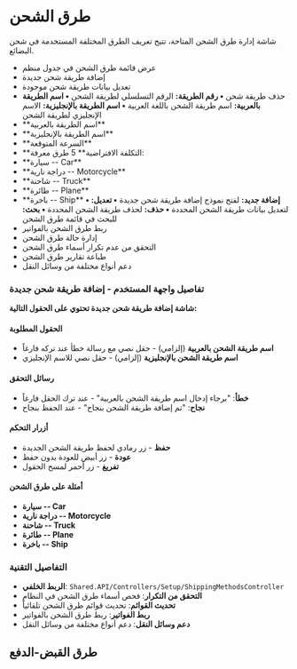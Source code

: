 # طرق الشحن
شاشة إدارة طرق الشحن المتاحة، تتيح تعريف الطرق المختلفة المستخدمة في شحن
البضائع.
- عرض قائمة طرق الشحن في جدول منظم
- إضافة طريقة شحن جديدة
- تعديل بيانات طريقة شحن موجودة
- حذف طريقة شحن
**• رقم الطريقة:** الرقم التسلسلي لطريقة الشحن
**• اسم الطريقة بالعربية:** اسم طريقة الشحن باللغة العربية
**• اسم الطريقة بالإنجليزية:** الاسم الإنجليزي لطريقة الشحن
- \*\*اسم الطريقة بالعربية\*\* 
- \*\*اسم الطريقة بالإنجليزية\*\* 
- \*\*السرعة المتوقعة\*\* 
- \*\*التكلفة الافتراضية\*\* 
5 طرق معرفة:
- \*\*سيارة -- Car\*\*
- \*\*دراجة نارية -- Motorcycle\*\*
- \*\*شاحنة -- Truck\*\*
- \*\*طائرة -- Plane\*\*
- \*\*باخرة -- Ship\*\*
**• إضافة جديد:** لفتح نموذج إضافة طريقة شحن جديدة
**• تعديل:** لتعديل بيانات طريقة الشحن المحددة
**• حذف:** لحذف طريقة الشحن المحددة
**• بحث:** للبحث في قائمة طرق الشحن
- ربط طرق الشحن بالفواتير
- إدارة حالة طرق الشحن 
- التحقق من عدم تكرار أسماء طرق الشحن
- طباعة تقارير طرق الشحن
- دعم أنواع مختلفة من وسائل النقل

### تفاصيل واجهة المستخدم - إضافة طريقة شحن جديدة
**شاشة إضافة طريقة شحن جديدة تحتوي على الحقول التالية:**

#### الحقول المطلوبة
- **اسم طريقة الشحن بالعربية** (إلزامي) - حقل نصي مع رسالة خطأ عند تركه فارغاً
- **اسم طريقة الشحن بالإنجليزية** (إلزامي) - حقل نصي للاسم الإنجليزي

#### رسائل التحقق
- **خطأ**: "برجاء إدخال اسم طريقة الشحن بالعربية" - عند ترك الحقل فارغاً
- **نجاح**: "تم إضافة طريقة الشحن بنجاح" - عند الحفظ بنجاح

#### أزرار التحكم
- **حفظ** - زر رمادي لحفظ طريقة الشحن الجديدة
- **عودة** - زر أبيض للعودة بدون حفظ
- **تفريغ** - زر أحمر لمسح الحقول

#### أمثلة على طرق الشحن
- **سيارة -- Car**
- **دراجة نارية -- Motorcycle**
- **شاحنة -- Truck**
- **طائرة -- Plane**
- **باخرة -- Ship**

### التفاصيل التقنية
- **الربط الخلفي**: `Shared.API/Controllers/Setup/ShippingMethodsController`
- **التحقق من التكرار**: فحص أسماء طرق الشحن في النظام
- **تحديث القوائم**: تحديث قوائم طرق الشحن تلقائياً
- **ربط الفواتير**: ربط طرق الشحن بالفواتير
- **دعم وسائل النقل**: دعم أنواع مختلفة من وسائل النقل

## طرق القبض-الدفع

